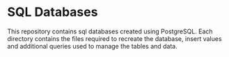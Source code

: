 # SQL Databases

This repository contains sql databases created using PostgreSQL. Each directory contains
the files required to recreate the database, insert values and additional queries used to
manage the tables and data.
